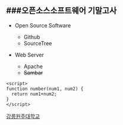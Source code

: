 ###오픈소스소프트웨어 기말고사
------------
+ Open Source Software
  - Github
  - SourceTree
  
+ Web Server
  - Apache
  - ~~Sambar~~


```
<script>
function number(num1, num2) {
  return num1+num2;
}
</script>
```

[강릉원주대학교](http://www.gwnu.ac.kr)
